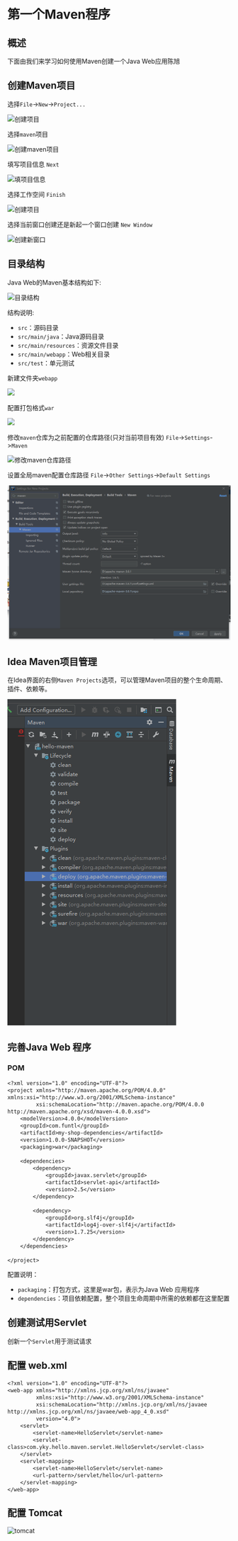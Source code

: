 # **第一个Maven程序**
## **概述**
下面由我们来学习如何使用Maven创建一个Java Web应用陈旭
## 创建Maven项目
选择`File`->`New`->`Project...`

![创建项目](https://note.youdao.com/yws/public/resource/6746b00449dca15808460205b79fc09b/xmlnote/7F6EDBD400DB4DD0B32EC1F2C879B026/2216)

选择`maven`项目

![创建maven项目](https://note.youdao.com/yws/public/resource/6746b00449dca15808460205b79fc09b/xmlnote/33734E46B25A441DB1A14383997BF78D/2228)

填写项目信息 `Next`

![填项目信息](https://note.youdao.com/yws/public/resource/6746b00449dca15808460205b79fc09b/xmlnote/D31706A2C98A47A4AE8AB45FFE3C9979/2234)

选择工作空间 `Finish`

![创建项目](https://note.youdao.com/yws/public/resource/6746b00449dca15808460205b79fc09b/xmlnote/4AC8B1536ACF48DFB3327994C59C5DCB/2245)

选择当前窗口创建还是新起一个窗口创建 `New Window`

![创建新窗口](https://note.youdao.com/yws/public/resource/6746b00449dca15808460205b79fc09b/xmlnote/AD6917877ECF43D9A6B03033244B1B19/2251)

## **目录结构**
Java Web的Maven基本结构如下:

![目录结构](/assets/maven/yky-1235312312.png)

结构说明:

- `src`：源码目录
- `src/main/java`：Java源码目录
- `src/main/resources`：资源文件目录
- `src/main/webapp`：Web相关目录
- `src/test`：单元测试

新建文件夹`webapp`

![](https://note.youdao.com/yws/public/resource/6746b00449dca15808460205b79fc09b/xmlnote/CF70696C55C142BA954CA6E3D2D4E14F/2262)

配置打包格式`war`

![](https://note.youdao.com/yws/public/resource/6746b00449dca15808460205b79fc09b/xmlnote/30D1E025345148148BC0BAECBEC08C5E/2264)

修改`maven`仓库为之前配置的仓库路径(只对当前项目有效) `File`->`Settings`->`Maven`

![修改maven仓库路径](https://note.youdao.com/yws/public/resource/6746b00449dca15808460205b79fc09b/xmlnote/E1FCE7441B2C49459382B8B1B5C7FAFF/2279)

设置全局maven配置仓库路径 `File`->`Other Settings`->`Default Settings`

![全局maven仓库路径](/assets/maven/yky-1234522132.png)

## **Idea Maven项目管理**
在Idea界面的右侧`Maven Projects`选项，可以管理Maven项目的整个生命周期、插件、依赖等。

![右侧项目菜单](/assets/maven/yky-123741238.png)

## **完善Java Web 程序**
### **POM**
```
<?xml version="1.0" encoding="UTF-8"?>
<project xmlns="http://maven.apache.org/POM/4.0.0" xmlns:xsi="http://www.w3.org/2001/XMLSchema-instance"
         xsi:schemaLocation="http://maven.apache.org/POM/4.0.0 http://maven.apache.org/xsd/maven-4.0.0.xsd">
    <modelVersion>4.0.0</modelVersion>
    <groupId>com.funtl</groupId>
    <artifactId>my-shop-dependencies</artifactId>
    <version>1.0.0-SNAPSHOT</version>
    <packaging>war</packaging>

    <dependencies>
        <dependency>
            <groupId>javax.servlet</groupId>
            <artifactId>servlet-api</artifactId>
            <version>2.5</version>
        </dependency>

        <dependency>
            <groupId>org.slf4j</groupId>
            <artifactId>log4j-over-slf4j</artifactId>
            <version>1.7.25</version>
        </dependency>
    </dependencies>

</project>
```
配置说明：
- `packaging`：打包方式，这里是war包，表示为Java Web 应用程序
- `dependencies`：项目依赖配置，整个项目生命周期中所需的依赖都在这里配置

## **创建测试用Servlet**
创新一个`Servlet`用于测试请求

## **配置 web.xml**

```
<?xml version="1.0" encoding="UTF-8"?>
<web-app xmlns="http://xmlns.jcp.org/xml/ns/javaee"
         xmlns:xsi="http://www.w3.org/2001/XMLSchema-instance"
         xsi:schemaLocation="http://xmlns.jcp.org/xml/ns/javaee http://xmlns.jcp.org/xml/ns/javaee/web-app_4_0.xsd"
         version="4.0">
    <servlet>
        <servlet-name>HelloServlet</servlet-name>
        <servlet-class>com.yky.hello.maven.servlet.HelloServlet</servlet-class>
    </servlet>
    <servlet-mapping>
        <servlet-name>HelloServlet</servlet-name>
        <url-pattern>/servlet/hello</url-pattern>
    </servlet-mapping>
</web-app>
```
##  **配置 Tomcat**

![tomcat](/assets/maven/yky-15734367557.png9)
